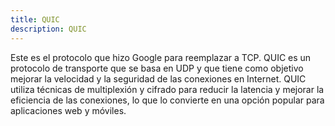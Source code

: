 ```yaml
---
title: QUIC
description: QUIC
---
```


Este es el protocolo que hizo Google para reemplazar a TCP. QUIC es un protocolo de transporte que se basa en UDP y que tiene como objetivo mejorar la velocidad y la seguridad de las conexiones en Internet. QUIC utiliza técnicas de multiplexión y cifrado para reducir la latencia y mejorar la eficiencia de las conexiones, lo que lo convierte en una opción popular para aplicaciones web y móviles.